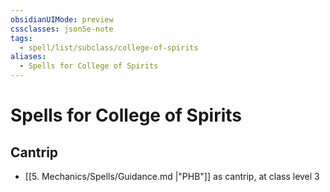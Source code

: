 ```yaml
---
obsidianUIMode: preview
cssclasses: json5e-note
tags:
  - spell/list/subclass/college-of-spirits
aliases:
  - Spells for College of Spirits
---
```

# Spells for College of Spirits

## Cantrip

- [[5. Mechanics/Spells/Guidance.md \|"PHB"]] as cantrip, at class level 3
